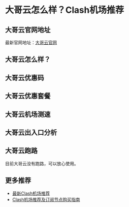 # 大哥云怎么样？Clash机场推荐

## 大哥云官网地址
最新官网地址：[大哥云官网](https://cf.affxc.com/dageyun/)

## 大哥云怎么样？

## 大哥云优惠码


## 大哥云优惠套餐


## 大哥云机场测速


## 大哥云出入口分析


## 大哥云跑路
目前大哥云没有跑路，可以放心使用。

## 更多推荐
 - [最新Clash机场推荐](https://github.com/clashfan/jichangtuijian)
 - [Clash机场推荐及订阅节点购买指南](https://clashfan.com/?utm_source=github&utm_medium=clashfan-details)
